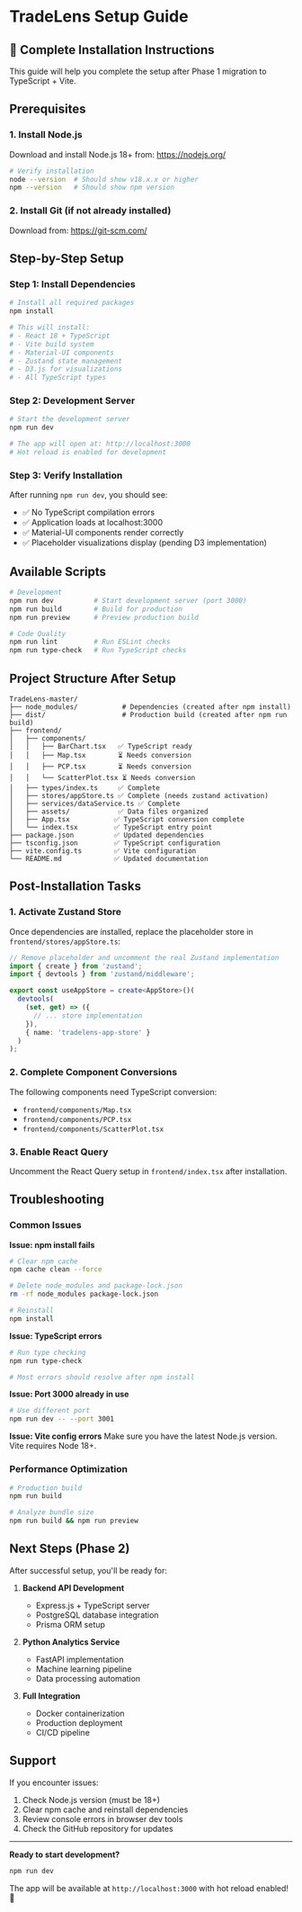 # TradeLens Setup Guide

## 🚀 Complete Installation Instructions

This guide will help you complete the setup after Phase 1 migration to TypeScript + Vite.

## Prerequisites

### 1. Install Node.js
Download and install Node.js 18+ from: https://nodejs.org/
```bash
# Verify installation
node --version  # Should show v18.x.x or higher
npm --version   # Should show npm version
```

### 2. Install Git (if not already installed)
Download from: https://git-scm.com/

## Step-by-Step Setup

### Step 1: Install Dependencies
```bash
# Install all required packages
npm install

# This will install:
# - React 18 + TypeScript
# - Vite build system
# - Material-UI components
# - Zustand state management
# - D3.js for visualizations
# - All TypeScript types
```

### Step 2: Development Server
```bash
# Start the development server
npm run dev

# The app will open at: http://localhost:3000
# Hot reload is enabled for development
```

### Step 3: Verify Installation
After running `npm run dev`, you should see:
- ✅ No TypeScript compilation errors
- ✅ Application loads at localhost:3000
- ✅ Material-UI components render correctly
- ✅ Placeholder visualizations display (pending D3 implementation)

## Available Scripts

```bash
# Development
npm run dev          # Start development server (port 3000)
npm run build        # Build for production
npm run preview      # Preview production build

# Code Quality
npm run lint         # Run ESLint checks
npm run type-check   # Run TypeScript checks
```

## Project Structure After Setup

```
TradeLens-master/
├── node_modules/           # Dependencies (created after npm install)
├── dist/                   # Production build (created after npm run build)
├── frontend/
│   ├── components/
│   │   ├── BarChart.tsx   ✅ TypeScript ready
│   │   ├── Map.tsx        ⏳ Needs conversion
│   │   ├── PCP.tsx        ⏳ Needs conversion
│   │   └── ScatterPlot.tsx ⏳ Needs conversion
│   ├── types/index.ts     ✅ Complete
│   ├── stores/appStore.ts ✅ Complete (needs zustand activation)
│   ├── services/dataService.ts ✅ Complete
│   ├── assets/            ✅ Data files organized
│   ├── App.tsx           ✅ TypeScript conversion complete
│   └── index.tsx         ✅ TypeScript entry point
├── package.json          ✅ Updated dependencies
├── tsconfig.json         ✅ TypeScript configuration
├── vite.config.ts        ✅ Vite configuration
└── README.md             ✅ Updated documentation
```

## Post-Installation Tasks

### 1. Activate Zustand Store
Once dependencies are installed, replace the placeholder store in `frontend/stores/appStore.ts`:

```typescript
// Remove placeholder and uncomment the real Zustand implementation
import { create } from 'zustand';
import { devtools } from 'zustand/middleware';

export const useAppStore = create<AppStore>()(
  devtools(
    (set, get) => ({
      // ... store implementation
    }),
    { name: 'tradelens-app-store' }
  )
);
```

### 2. Complete Component Conversions
The following components need TypeScript conversion:
- `frontend/components/Map.tsx`
- `frontend/components/PCP.tsx`
- `frontend/components/ScatterPlot.tsx`

### 3. Enable React Query
Uncomment the React Query setup in `frontend/index.tsx` after installation.

## Troubleshooting

### Common Issues

**Issue: npm install fails**
```bash
# Clear npm cache
npm cache clean --force

# Delete node_modules and package-lock.json
rm -rf node_modules package-lock.json

# Reinstall
npm install
```

**Issue: TypeScript errors**
```bash
# Run type checking
npm run type-check

# Most errors should resolve after npm install
```

**Issue: Port 3000 already in use**
```bash
# Use different port
npm run dev -- --port 3001
```

**Issue: Vite config errors**
Make sure you have the latest Node.js version. Vite requires Node 18+.

### Performance Optimization

```bash
# Production build
npm run build

# Analyze bundle size
npm run build && npm run preview
```

## Next Steps (Phase 2)

After successful setup, you'll be ready for:

1. **Backend API Development**
   - Express.js + TypeScript server
   - PostgreSQL database integration
   - Prisma ORM setup

2. **Python Analytics Service**
   - FastAPI implementation
   - Machine learning pipeline
   - Data processing automation

3. **Full Integration**
   - Docker containerization
   - Production deployment
   - CI/CD pipeline

## Support

If you encounter issues:
1. Check Node.js version (must be 18+)
2. Clear npm cache and reinstall dependencies
3. Review console errors in browser dev tools
4. Check the GitHub repository for updates

---

**Ready to start development?**
```bash
npm run dev
```

The app will be available at `http://localhost:3000` with hot reload enabled! 🚀 